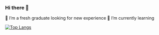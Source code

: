 ### Hi there 👋

🔭 I’m a fresh graduate looking for new experience
🌱 I’m currently learning 

[![Top Langs](https://github-readme-stats.vercel.app/api/top-langs/?username=iomxin&theme=blue-green)](https://github.com/anuraghazra/github-readme-stats)
<!--
- 👯 I’m looking to collaborate on ...
- 🤔 I’m looking for help with ...
- 💬 Ask me about ...
- 📫 How to reach me: ...
- 😄 Pronouns: ...
- ⚡ Fun fact: ...

